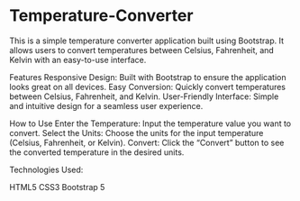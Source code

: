﻿# Temperature-Converter

This is a simple temperature converter application built using Bootstrap. It allows users to convert temperatures between Celsius, Fahrenheit, and Kelvin with an easy-to-use interface.

Features
Responsive Design: Built with Bootstrap to ensure the application looks great on all devices.
Easy Conversion: Quickly convert temperatures between Celsius, Fahrenheit, and Kelvin.
User-Friendly Interface: Simple and intuitive design for a seamless user experience.

How to Use
Enter the Temperature: Input the temperature value you want to convert.
Select the Units: Choose the units for the input temperature (Celsius, Fahrenheit, or Kelvin).
Convert: Click the “Convert” button to see the converted temperature in the desired units.

Technologies Used:

HTML5
CSS3
Bootstrap 5
